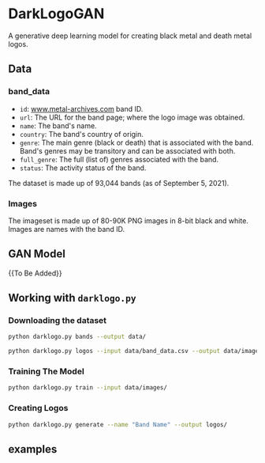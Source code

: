 # DarkLogoGAN

A generative deep learning model for creating black metal and death metal logos.

## Data

### band_data

- `id`: www.metal-archives.com band ID.
- `url`: The URL for the band page; where the logo image was obtained.
- `name`: The band's name.
- `country`: The band's country of origin.
- `genre`: The main genre (black or death) that is associated with the band. Band's genres may be transitory and can be associated with both.
- `full_genre`: The full (list of) genres associated with the band.
- `status`: The activity status of the band.

The dataset is made up of 93,044 bands (as of September 5, 2021).

### Images

The imageset is made up of 80-90K PNG images in 8-bit black and white. Images are names with the band ID.

## GAN Model

{{To Be Added}}

## Working with `darklogo.py`

### Downloading the dataset

```bash
python darklogo.py bands --output data/
```

```bash
python darklogo.py logos --input data/band_data.csv --output data/images/
```

### Training The Model

```bash
python darklogo.py train --input data/images/
```

### Creating Logos

```bash
python darklogo.py generate --name "Band Name" --output logos/
```

## examples

